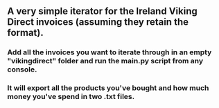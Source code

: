 ## A very simple iterator for the Ireland Viking Direct invoices (assuming they retain the format).
### Add all the invoices you want to iterate through in an empty "vikingdirect" folder and run the main.py script from any console.
### It will export all the products you've bought and how much money you've spend in two .txt files. 

